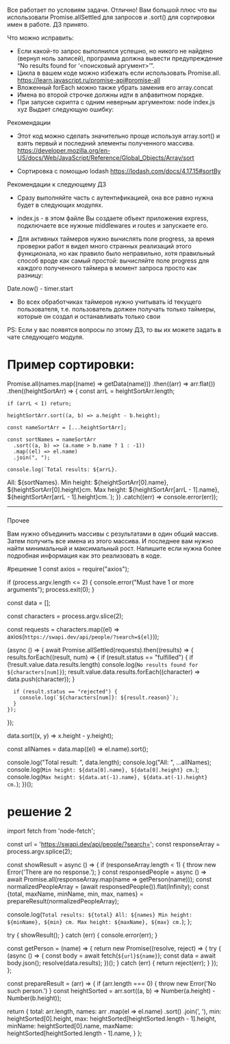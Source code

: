Все работает по условиям задачи. Отлично! Вам большой плюс что вы использовали Promise.allSettled для запросов и .sort() для сортировки имен в работе. ДЗ принято.

Что можно исправить:
- Если какой-то запрос выполнился успешно, но никого не найдено (вернул ноль записей), программа должна вывести предупреждение “No results found for ‘<поисковый аргумент>’”.
- Цикла в вашем коде можно избежать если использовать Promise.all.
https://learn.javascript.ru/promise-api#promise-all
- Вложенный forEach можно также убрать заменив его array.concat
- Имена во второй строчке должны идти в алфавитном порядке.
- При запуске скрипта с одним неверным аргументом:
node index.js xyz
Выдает следующую ошибку:

Рекомендации
- Этот код можно сделать значительно проще используя array.sort() и взять первый и последний элементы полученного массива.
https://developer.mozilla.org/en-US/docs/Web/JavaScript/Reference/Global_Objects/Array/sort

- Сортировка с помощью lodash
https://lodash.com/docs/4.17.15#sortBy


Рекомендации к следующему ДЗ
- Сразу выполняйте часть с аутентификацией, она все равно нужна будет в следующих модулях.

- index.js - в этом файле Вы создаете объект приложения express, подключаете все нужные middlewares и routes и запускаете его.

- Для активных таймеров нужно вычислять поле progress, за время проверки работ я видел много странных реализаций этого функционала, но как правило было неправильно, хотя правильный способ вроде как самый простой: вычисляйте поле progress для каждого полученного таймера в момент запроса просто как разницу:

Date.now() - timer.start

- Во всех обработчиках таймеров нужно учитывать id текущего пользователя, т.е. пользователь должен получать только таймеры, которые он создал и останавливать только свои

PS: Если у вас появятся вопросы по этому ДЗ, то вы их можете задать в чате следующего модуля.



# Пример сортировки:

Promise.all(names.map((name) => getData(name)))
  .then((arr) => arr.flat())
  .then((heightSortArr) => {
    const arrL = heightSortArr.length;

    if (arrL < 1) return;

    heightSortArr.sort((a, b) => a.height - b.height);

    const nameSortArr = [...heightSortArr];

    const sortNames = nameSortArr
      .sort((a, b) => (a.name > b.name ? 1 : -1))
      .map((el) => el.name)
      .join(", ");

    console.log(`Total results: ${arrL}.
  All: ${sortNames}.
  Min height: ${heightSortArr[0].name}, ${heightSortArr[0].height}cm.
  Max height: ${heightSortArr[arrL - 1].name}, ${heightSortArr[arrL - 1].height}cm.`);
  })
  .catch((err) => console.error(err));


----
###
Прочее

Вам нужно объединить массивы с результатами в один общий массив. Затем получить все имена из этого массива. И последнее вам нужно найти минимальный и максимальный рост. Напишите если нужна более подробная информация как это реализовать в коде.


#решение 1
const axios = require("axios");

if (process.argv.length <= 2) {
  console.error("Must have 1 or more arguments");
  process.exit(0);
}

const data = [];

const characters = process.argv.slice(2);

const requests = characters.map((el) => axios(`https://swapi.dev/api/people/?search=${el}`));

(async () => {
  await Promise.allSettled(requests).then((results) => {
    results.forEach((result, num) => {
      if (result.status == "fulfilled") {
        if (!result.value.data.results.length) console.log(`No results found for ${characters[num]}`);
        result.value.data.results.forEach((character) => data.push(character));
      }

      if (result.status == "rejected") {
        console.log(`${characters[num]}: ${result.reason}`);
      }
    });
  });

  data.sort((x, y) => x.height - y.height);

  const allNames = data.map((el) => el.name).sort();

  console.log("Total result: ", data.length);
  console.log("All: ", ...allNames);
  console.log(`Min height: ${data[0].name}, ${data[0].height} cm.`);
  console.log(`Max height: ${data.at(-1).name}, ${data.at(-1).height} cm.`);
})();

# решение 2
import fetch from 'node-fetch';

const url = 'https://swapi.dev/api/people/?search=';
const responseArray = process.argv.splice(2);

const showResult = async () => {
  if (responseArray.length < 1) {
    throw new Error('There are no response.');
  }
  const responsedPeople = async () => await Promise.all(responseArray.map(name => getPerson(name)));
  const normalizedPeopleArray = (await responsedPeople()).flat(Infinity);
  const {total, maxName, minName, min, max, names} = prepareResult(normalizedPeopleArray);

  console.log(`
    Total results: ${total}
    All: ${names}
    Min height: ${minName}, ${min} cm.
    Max height: ${maxName}, ${max} cm.
  `);
};


try {
  showResult();
} catch (err) {
  console.error(err);
}

const getPerson = (name) => {
  return new Promise((resolve, reject) => {
    try {
      (async () => {
        const body = await fetch(`${url}${name}`);
        const data = await body.json();
        resolve(data.results);
      })();
    } catch (err) {
      return reject(err);
    }
  });
};

const prepareResult = (arr) => {
  if (arr.length === 0) {
    throw new Error('No such person.')
  }
  const heightSorted = arr.sort((a, b) => Number(a.height) - Number(b.height));

  return {
    total: arr.length,
    names: arr
      .map(el => el.name)
      .sort()
      .join(', '),
    min: heightSorted[0].height,
    max: heightSorted[heightSorted.length - 1].height,
    minName: heightSorted[0].name,
    maxName: heightSorted[heightSorted.length - 1].name,
  }
};
